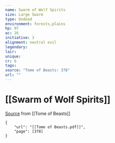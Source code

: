 ```yaml
---
name: Swarm of Wolf Spirits
size: Large Swarm
type: Undead
environment: forests,plains
hp: 97
ac: 16
initiative: 3
alignment: neutral evil
legendary: 
lair: 
unique: 
cr: 6
tags: 
source: "Tome of Beasts: 378"
url: ""
---
```

# [[Swarm of Wolf Spirits]]

[Source](zotero://open-pdf/library/items/ULEQWHJM?page=378) from [[Tome of Beasts]]

```pdf
{
	"url": "[[Tome of Beasts.pdf]]",
	"page": [378]
}
```

